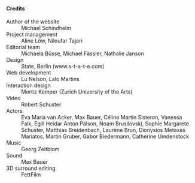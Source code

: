 #### Credits

<dl>
<dt>Author of the website</dt>
<dd>Michael Schindhelm</dd>
<dt>Project management</dt>
<dd>Aline Löw, Niloufar Tajeri</dd>
<dt>Editorial team</dt>
<dd>Michaela Büsse, Michael Fässler, Nathalie Janson</dd>
<dt>Design</dt>
<dd>State, Berlin (www.s-t-a-t-e.com)</dd>
<dt>Web development</dt>
<dd>Lu Nelson, Lalo Martins</dd>
<dt>Interaction design</dt>
<dd>Moritz Kemper (Zurich University of the Arts)</dd>
<dt>Video</dt>
<dd>Robert Schuster</dd>
<dt>Actors</dt>
<dd>Eva Maria van Acker, Max Bauer, Céline Martin Sisteron, Vanessa Falk, Egill Heidar Anton Pálson, Noam Brusilovski, Sophie Margarete Schuster, Matthias Breidenbach, Laurène Brun, Dionysios Metaxas Mariatos, Martin Gruber, Gabor Biedermann, Catherine Umdenstock</dd>
<dt>Music</dt>
<dd>Georg Zeitblom</dd>
<dt>Sound</dt>
<dd>Max Bauer</dd>
<dt>3D surround editing</dt>
<dd>FettFilm</dd>
</dl>
